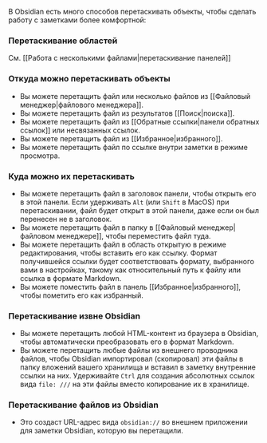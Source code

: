 В Obsidian есть много способов перетаскивать объекты, чтобы сделать работу с заметками более комфортной:

### Перетаскивание областей

См. [[Работа с несколькими файлами|перетаскивание панелей]]

### Откуда можно перетаскивать объекты

- Вы можете перетащить файл или несколько файлов из [[Файловый менеджер|файлового менеджера]].
- Вы можете перетащить файл из результатов [[Поиск|поиска]].
- Вы можете перетащить файл из [[Обратные ссылки|панели обратных ссылок]] или несвязанных ссылок.
- Вы можете перетащить файл из [[Избранное|избранного]].
- Вы можете перетащить файл по ссылке внутри заметки в режиме просмотра.

### Куда можно их перетаскивать

- Вы можете перетащить файл в заголовок панели, чтобы открыть его в этой панели. Если удерживать `Alt` (или `Shift` в MacOS) при перетаскивании, файл будет открыт в этой панели, даже если он был перенесен не в заголовок.
- Вы можете перетащить файл в папку в [[Файловый менеджер|файловом менеджере]], чтобы переместить файл туда.
- Вы можете перетащить файл в область открытую в режиме редактирования, чтобы вставить его как ссылку. Формат получившейся ссылки будет соответствовать формату, выбранного вами в настройках, такому как относительный путь к файлу или ссылка в формате Markdown.
- Вы можете поместить файл в панель [[Избранное|избранного]], чтобы пометить его как избранный.

### Перетаскивание извне Obsidian 

- Вы можете перетащить любой HTML-контент из браузера в Obsidian, чтобы автоматически преобразовать его в формат Markdown. 
- Вы можете перетащить любые файлы из внешнего проводника файлов, чтобы Obsidian импортировал (скопировал) эти файлы в папку вложений вашего хранилища и вставил в заметку внутренние ссылки на них. Удерживайте `Ctrl` для создания абсолютных ссылок вида `file: ///` на эти файлы вместо копирование их в хранилище. 

### Перетаскивание файлов из Obsidian 

- Это создаст URL-адрес вида `obsidian://` во внешнем приложении для заметки Obsidian, которую вы перетащили.